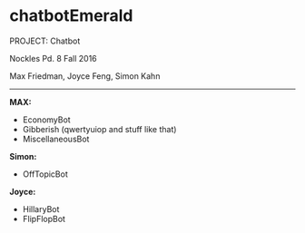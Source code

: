 # chatbotEmerald

PROJECT: Chatbot

Nockles Pd. 8 Fall 2016

Max Friedman, Joyce Feng, Simon Kahn

---

**MAX:**
* EconomyBot
* Gibberish (qwertyuiop and stuff like that)
* MiscellaneousBot
  
**Simon:**
* OffTopicBot

**Joyce:**
* HillaryBot
* FlipFlopBot
